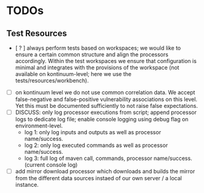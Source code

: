 # TODOs

## Test Resources

- [ ? ] always perform tests based on workspaces; we would like to ensure a certain common structure and align the 
  processors accordingly. Within the test workspaces we ensure that configuration is minimal and integrates with the
  provisions of the workspace (not available on kontinuum-level; here we use the tests/resources/workbench).
- [ ] on kontinuum level we do not use common correlation data. We accept false-negative and false-positive 
  vulnerability associations on this level. Yet this must be documented sufficiently to not raise false expectations.
- [ ] DISCUSS: only log processor executions from script; append processor logs to dedicate log file; enable console
  logging using debug flag on environment-level.
  - log 1: only log inputs and outputs as well as processor name/success. 
  - log 2: only log executed commands as well as processor name/success.
  - log 3: full log of maven call, commands, processor name/success. (current console log)
- [ ] add mirror download processor which downloads and builds the mirror from the different data sources instaed of
  our own server / a local instance.